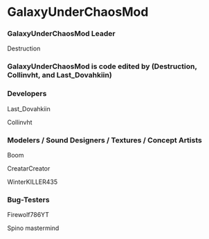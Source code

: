 # GalaxyUnderChaosMod

### GalaxyUnderChaosMod Leader
Destruction

### GalaxyUnderChaosMod is code edited by (Destruction, Collinvht, and Last_Dovahkiin)

### Developers

Last_Dovahkiin

Collinvht

### Modelers / Sound Designers / Textures /  Concept Artists

Boom

CreatarCreator

WinterKILLER435

### Bug-Testers

Firewolf786YT

Spino mastermind
